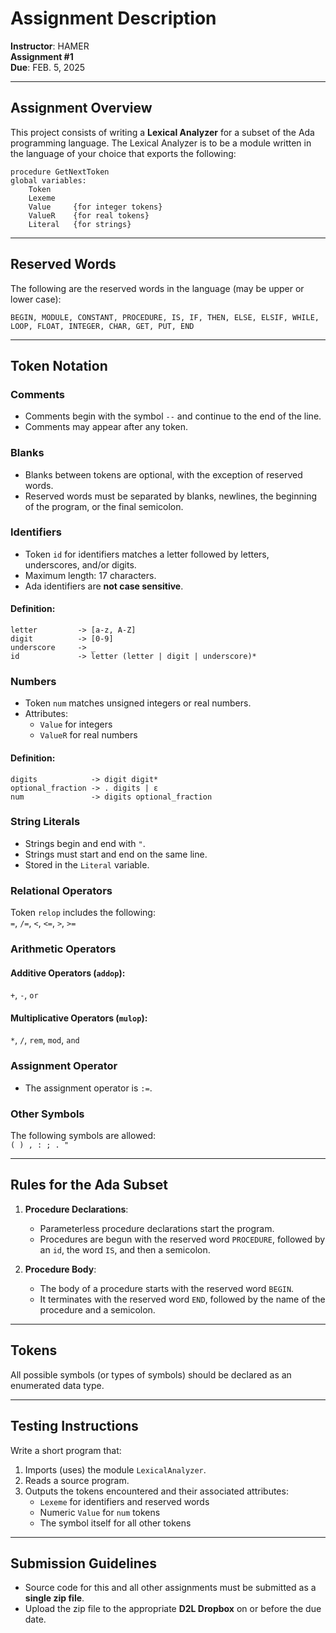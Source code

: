 # Assignment Description
**Instructor**: HAMER  
**Assignment #1**  
**Due**: FEB. 5, 2025

---
## Assignment Overview
This project consists of writing a **Lexical Analyzer** for a subset of the Ada programming language. The Lexical Analyzer is to be a module written in the language of your choice that exports the following:

```plaintext
procedure GetNextToken
global variables:
    Token
    Lexeme
    Value     {for integer tokens}
    ValueR    {for real tokens}
    Literal   {for strings}
````

---

## Reserved Words

The following are the reserved words in the language (may be upper or lower case):

`BEGIN, MODULE, CONSTANT, PROCEDURE, IS, IF, THEN, ELSE, ELSIF, WHILE, LOOP, FLOAT, INTEGER, CHAR, GET, PUT, END`

---

## Token Notation

### Comments

- Comments begin with the symbol `--` and continue to the end of the line.
- Comments may appear after any token.

### Blanks

- Blanks between tokens are optional, with the exception of reserved words.
- Reserved words must be separated by blanks, newlines, the beginning of the program, or the final semicolon.

### Identifiers

- Token `id` for identifiers matches a letter followed by letters, underscores, and/or digits.
- Maximum length: 17 characters.
- Ada identifiers are **not case sensitive**.

#### Definition:
```plaintext
letter         -> [a-z, A-Z]
digit          -> [0-9]
underscore     -> _
id             -> letter (letter | digit | underscore)*
```

### Numbers
- Token `num` matches unsigned integers or real numbers.
- Attributes:
    - `Value` for integers
    - `ValueR` for real numbers

#### Definition:
```plaintext
digits            -> digit digit*
optional_fraction -> . digits | ε
num               -> digits optional_fraction
```

### String Literals
- Strings begin and end with `"`.
- Strings must start and end on the same line.
- Stored in the `Literal` variable.

### Relational Operators

Token `relop` includes the following:  
`=`, `/=`, `<`, `<=`, `>`, `>=`

### Arithmetic Operators

#### Additive Operators (`addop`):

`+`, `-`, `or`

#### Multiplicative Operators (`mulop`):

`*`, `/`, `rem`, `mod`, `and`

### Assignment Operator

- The assignment operator is `:=`.

### Other Symbols

The following symbols are allowed:  
`( ) , : ; . "`

---

## Rules for the Ada Subset

1. **Procedure Declarations**:
    
    - Parameterless procedure declarations start the program.
    - Procedures are begun with the reserved word `PROCEDURE`, followed by an `id`, the word `IS`, and then a semicolon.
2. **Procedure Body**:
    
    - The body of a procedure starts with the reserved word `BEGIN`.
    - It terminates with the reserved word `END`, followed by the name of the procedure and a semicolon.

---

## Tokens

All possible symbols (or types of symbols) should be declared as an enumerated data type.

---

## Testing Instructions
Write a short program that:
1. Imports (uses) the module `LexicalAnalyzer`.
2. Reads a source program.
3. Outputs the tokens encountered and their associated attributes:
    - `Lexeme` for identifiers and reserved words
    - Numeric `Value` for `num` tokens
    - The symbol itself for all other tokens
---
## Submission Guidelines
- Source code for this and all other assignments must be submitted as a **single zip file**.
- Upload the zip file to the appropriate **D2L Dropbox** on or before the due date.